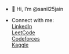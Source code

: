 - 👋 Hi, I’m @sanil25jain
  
- Connect with me: <br>
  [LinkedIn](https://www.linkedin.com/in/sanil25jain/) <br>
  [LeetCode](https://leetcode.com/u/sanil25jain/) <br>
  [Codeforces](https://codeforces.com/profile/sanil25jain) <br>
  [Kaggle](https://www.kaggle.com/sanil25jain) <br>
  

<!---
sanil25jain/sanil25jain is a ✨ special ✨ repository because its `README.md` (this file) appears on your GitHub profile.
You can click the Preview link to take a look at your changes.
--->
